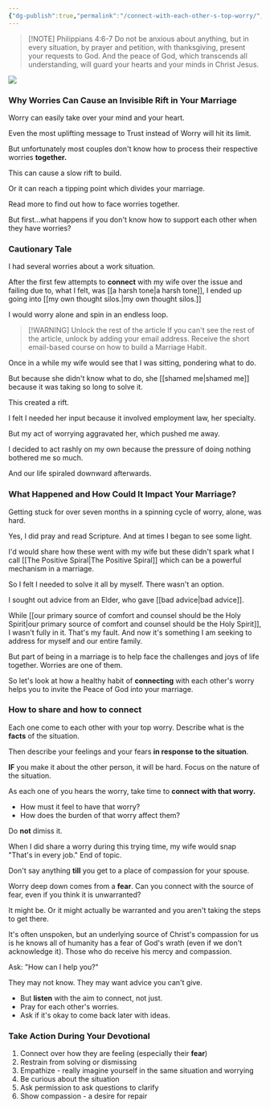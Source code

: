 ```yaml
---
{"dg-publish":true,"permalink":"/connect-with-each-other-s-top-worry/","created":"","updated":""}
---
```



> [!NOTE] Philippians 4:6-7
> Do not be anxious about anything, but in every situation, by prayer and petition, with thanksgiving, present your requests to God. And the peace of God, which transcends all understanding, will guard your hearts and your minds in Christ Jesus.

![](https://res.cloudinary.com/dt9hlo5sw/image/upload/v1680023394/obsidian/image_ksu7tz.png)

### Why Worries Can Cause an Invisible Rift in Your Marriage
Worry can easily take over your mind and your heart.

Even the most uplifting message to Trust instead of Worry will hit its limit.

But unfortunately most couples don't know how to process their respective worries **together.**

This can cause a slow rift to build.

Or it can reach a tipping point which divides your marriage.

Read more to find out how to face worries together.

But first...what happens if you don't know how to support each other when they have worries?

### Cautionary Tale
I had several worries about a work situation.

After the first few attempts to **connect** with my wife over the issue and failing due to, what I felt, was [[a harsh tone\|a harsh tone]], I ended up going into [[my own thought silos.\|my own thought silos.]]

I would worry alone and spin in an endless loop.

> [!WARNING] Unlock the rest of the article
> If you can't see the rest of the article, unlock by adding your email address.  Receive the short email-based course on how to build a Marriage Habit.
<div class="convertful-202420"></div>
<!--- form here -->
<div class="convertful-202420"></div>

Once in a while my wife would see that I was sitting, pondering what to do.

But because she didn't know what to do, she [[shamed me\|shamed me]] because it was taking so long to solve it.

This created a rift.

I felt I needed her input because it involved employment law, her specialty.

But my act of worrying aggravated her, which pushed me away.

I decided to act rashly on my own because the pressure of doing nothing bothered me so much.

And our life spiraled downward afterwards.  

### What Happened and How Could It Impact Your Marriage?
Getting stuck for over seven months in a spinning cycle of worry, alone, was hard.

Yes, I did pray and read Scripture.  And at times I began to see some light.

I'd would share how these went with my wife but these didn't spark what I call [[The Positive Spiral\|The Positive Spiral]] which can be a powerful mechanism in a marriage.

So I felt I needed to solve it all by myself.  There wasn't an option.

I sought out advice from an Elder, who gave [[bad advice\|bad advice]].

While [[our primary source of comfort and counsel should be the Holy Spirit\|our primary source of comfort and counsel should be the Holy Spirit]], I wasn't fully in it.  That's my fault. And now it's something I am seeking to address for myself and our entire family.

But part of being in a marriage is to help face the challenges and joys of life together.  Worries are one of them.

So let's look at how a healthy habit of **connecting** with each other's worry helps you to invite the Peace of God into your marriage.

### How to share and how to connect
Each one come to each other with your top worry. Describe what is the **facts** of the situation. 

Then describe your feelings and your fears **in response to the situation**.

**IF** you make it about the other person, it will be hard.  Focus on the nature of the situation.

As each one of you hears the worry, take time to **connect with that worry.**

- How must it feel to have that worry?
- How does the burden of that worry affect them?

Do **not** dimiss it.

When I did share a worry during this trying time, my wife would snap "That's in every job."  End of topic.

Don't say anything **till** you get to a place of compassion for your spouse.

Worry deep down comes from a **fear**.  Can you connect with the source of fear, even if you think it is unwarranted?

It might be.  Or it might actually be warranted and you aren't taking the steps to get there.

It's often unspoken, but an underlying source of Christ's compassion for us is he knows all of humanity has a fear of God's wrath (even if we don't acknowledge it).  Those who do receive his mercy and compassion.

Ask: "How can I help you?"

They may not know.  They may want advice you can't give.  

- But **listen** with the aim to connect, not just.
- Pray for each other's worries.
- Ask if it's okay to come back later with ideas.


### Take Action During Your Devotional
1. Connect over how they are feeling (especially their **fear**)
2. Restrain from solving or dismissing 
3. Empathize - really imagine yourself in the same situation and worrying
4. Be curious about the situation
5. Ask permission to ask questions to clarify
6. Show compassion - a desire for repair 
